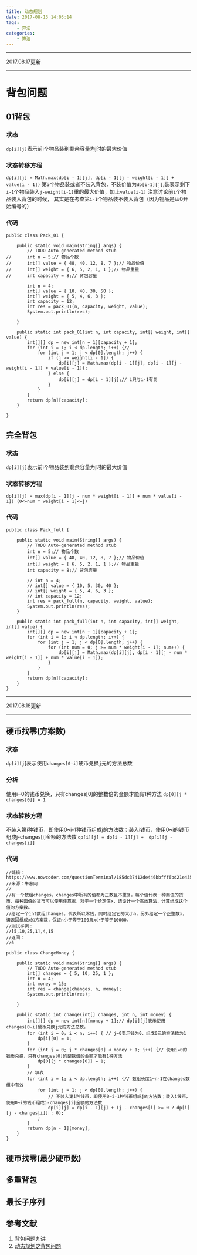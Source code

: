 ```yaml
---
title: 动态规划
date: 2017-08-13 14:03:14
tags:
    - 算法
categories:
    - 算法
---
```


______________
2017.08.17更新
______________

# 背包问题
## 01背包
### 状态
`dp[i][j]`表示前i个物品装到剩余容量为j时的最大价值
### 状态转移方程
`dp[i][j] = Math.max(dp[i - 1][j], dp[i - 1][j - weight[i - 1]] + value[i - 1])`
第`i`个物品装或者不装入背包，不装价值为`dp[i-1][j]`,装表示剩下`i-1`个物品装入`j-weight[i-1]`重的最大价值，加上`value[i-1]`
注意讨论前`i`个物品装入背包的时候， 其实是在考查第`i-1`个物品装不装入背包（因为物品是从0开始编号的）
<!--more-->
### 代码
```
public class Pack_01 {

	public static void main(String[] args) {
		// TODO Auto-generated method stub
//		int n = 5;// 物品个数
//		int[] value = { 48, 40, 12, 8, 7 };// 物品价值
//		int[] weight = { 6, 5, 2, 1, 1 };// 物品重量
//		int capacity = 8;// 背包容量

		int n = 4;
		int[] value = { 10, 40, 30, 50 };
		int[] weight = { 5, 4, 6, 3 };
		int capacity = 12;
		int res = pack_01(n, capacity, weight, value);
		System.out.println(res);

	}

	public static int pack_01(int n, int capacity, int[] weight, int[] value) {
		int[][] dp = new int[n + 1][capacity + 1];
		for (int i = 1; i < dp.length; i++) {//
			for (int j = 1; j < dp[0].length; j++) {
				if (j >= weight[i - 1]) {
					dp[i][j] = Math.max(dp[i - 1][j], dp[i - 1][j - weight[i - 1]] + value[i - 1]);
				} else {
					dp[i][j] = dp[i - 1][j];// i只与i-1有关
				}
			}
		}
		return dp[n][capacity];
	}

}
```
## 完全背包
### 状态
`dp[i][j]`表示前i个物品装到剩余容量为j时的最大价值
### 状态转移方程
`dp[i][j] = max(dp[i - 1][j - num * weight[i - 1]] + num * value[i - 1]) (0<=num * weight[i - 1]<=j)`
### 代码
```
public class Pack_full {

	public static void main(String[] args) {
		// TODO Auto-generated method stub
		int n = 5;// 物品个数
		int[] value = { 48, 40, 12, 8, 7 };// 物品价值
		int[] weight = { 6, 5, 2, 1, 1 };// 物品重量
		int capacity = 8;// 背包容量

		// int n = 4;
		// int[] value = { 10, 5, 30, 40 };
		// int[] weight = { 5, 4, 6, 3 };
		// int capacity = 12;
		int res = pack_full(n, capacity, weight, value);
		System.out.println(res);
	}

	public static int pack_full(int n, int capacity, int[] weight, int[] value) {
		int[][] dp = new int[n + 1][capacity + 1];
		for (int i = 1; i < dp.length; i++) {
			for (int j = 1; j < dp[0].length; j++) {
				for (int num = 0; j >= num * weight[i - 1]; num++) {
					dp[i][j] = Math.max(dp[i][j], dp[i - 1][j - num * weight[i - 1]] + num * value[i - 1]);
				}
			}
		}
		return dp[n][capacity];
	}
}
```
______________
2017.08.18更新
______________

## 硬币找零(方案数)
### 状态
`dp[i][j`]表示使用`changes[0-i]`硬币兑换`j`元的方法总数
### 分析
使用i=0的钱币兑换，只有changes[0]的整数倍的金额才能有1种方法
`dp[0][j * changes[0]] = 1`
### 状态转移方程
不装入第i种钱币，即使用0~i-1种钱币组成j的方法数；装入i钱币，使用0~i的钱币组成j-changes[i]金额的方法数
`dp[i][j] = dp[i - 1][j] +  dp[i][j - changes[i]]`
### 代码
```
//链接：https://www.nowcoder.com/questionTerminal/185dc37412de446bbfff6bd21e4356ec
//来源：牛客网
//
//有一个数组changes，changes中所有的值都为正数且不重复。每个值代表一种面值的货币，每种面值的货币可以使用任意张，对于一个给定值x，请设计一个高效算法，计算组成这个值的方案数。
//给定一个int数组changes，代表所以零钱，同时给定它的大小n，另外给定一个正整数x，请返回组成x的方案数，保证n小于等于100且x小于等于10000。
//测试样例：
//[5,10,25,1],4,15
//返回：
//6

public class ChangeMoney {

	public static void main(String[] args) {
		// TODO Auto-generated method stub
		int[] changes = { 5, 10, 25, 1 };
		int n = 4;
		int money = 15;
		int res = change(changes, n, money);
		System.out.println(res);

	}

	public static int change(int[] changes, int n, int money) {
		int[][] dp = new int[n][money + 1];// dp[i][j]表示使用changes[0-i]硬币兑换j元的方法总数。
		for (int i = 0; i < n; i++) { // j=0表示钱为0，组成0元的方法数为1
			dp[i][0] = 1;
		}
		for (int j = 0; j * changes[0] < money + 1; j++) {// 使用i=0的钱币兑换，只有changes[0]的整数倍的金额才能有1种方法
			dp[0][j * changes[0]] = 1;
		}
		// 填表
		for (int i = 1; i < dp.length; i++) {// 数组长度1~n-1在changes数组中有效
			for (int j = 1; j < dp[0].length; j++) {
				// 不装入第i种钱币，即使用0~i-1种钱币组成j的方法数；装入i钱币，使用0~i的钱币组成j-changes[i]金额的方法数
				dp[i][j] = dp[i - 1][j] + (j - changes[i] >= 0 ? dp[i][j - changes[i]] : 0);
			}
		}
		return dp[n - 1][money];
	}
}
```
## 硬币找零(最少硬币数)
## 多重背包

## 最长子序列
## 参考文献
1. [背包问题九讲](http://love-oriented.com/pack/)
2. [动态规划之背包问题](http://www.hawstein.com/posts/dp-knapsack.html)